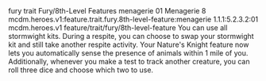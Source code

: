 <ability>
  <metadata>
    <class>fury</class>
    <feature_type>trait</feature_type>
    <file_dpath>Fury/8th-Level Features</file_dpath>
    <item_id>menagerie</item_id>
    <item_index>01</item_index>
    <item_name>Menagerie</item_name>
    <level>8</level>
    <scc>mcdm.heroes.v1:feature.trait.fury.8th-level-feature:menagerie</scc>
    <scdc>1.1.1:5.2.3.2:01</scdc>
    <source>mcdm.heroes.v1</source>
    <type>feature/trait/fury/8th-level-feature</type>
  </metadata>
  <effects>
    <effect type="mundane">You can use all stormwight kits. During a respite, you can choose to swap your stormwight kit and still take another respite activity. Your Nature&apos;s Knight feature now lets you automatically sense the presence of animals within 1 mile of you. Additionally, whenever you make a test to track another creature, you can roll three dice and choose which two to use.</effect>
  </effects>
</ability>
